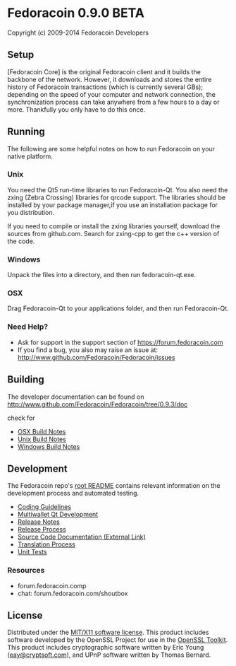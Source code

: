 Fedoracoin 0.9.0 BETA
=====================

Copyright (c) 2009-2014 Fedoracoin Developers


Setup
---------------------
[Fedoracoin Core] is the original Fedoracoin client and it builds the backbone of the network. However, it downloads and stores the entire history of Fedoracoin transactions (which is currently several GBs); depending on the speed of your computer and network connection, the synchronization process can take anywhere from a few hours to a day or more. Thankfully you only have to do this once. 

Running
---------------------
The following are some helpful notes on how to run Fedoracoin on your native platform. 

### Unix

You need the Qt5 run-time libraries to run Fedoracoin-Qt.
You also need the zxing (Zebra Crossing) libraries for qrcode support.
The libraries should be installed by your package manager,if you use an installation package for you distribution.

If you need to compile or install the zxing libraries yourself, download the sources from github.com.
Search for zxing-cpp to get the c++ version of the code.





### Windows

Unpack the files into a directory, and then run fedoracoin-qt.exe.

### OSX

Drag Fedoracoin-Qt to your applications folder, and then run Fedoracoin-Qt.

### Need Help?

* Ask for support in the support section of https://forum.fedoracoin.com
* If you find a bug, you also may raise an issue at: http://www.github.com/Fedoracoin/Fedoracoin/issues

Building
---------------------
The developer documentation can be found on http://www.github.com/Fedoracoin/Fedoracoin/tree/0.9.3/doc 

check for 

- [OSX Build Notes](build-osx.md)
- [Unix Build Notes](build-unix.md)
- [Windows Build Notes](build-msw.md)

Development
---------------------
The Fedoracoin repo's [root README](https://github.com/Fedoracoin/Fedoracoin/tree/0.9.3/README.md) contains relevant information on the development process and automated testing.

- [Coding Guidelines](coding.md)
- [Multiwallet Qt Development](multiwallet-qt.md)
- [Release Notes](release-notes.md)
- [Release Process](release-process.md)
- [Source Code Documentation (External Link)](https://dev.visucore.com/fedoracoin/doxygen/)
- [Translation Process](translation_process.md)
- [Unit Tests](unit-tests.md)

### Resources
- forum.fedoracoin.comp
- chat: forum.fedoracoin.com/shoutbox


License
---------------------
Distributed under the [MIT/X11 software license](http://www.opensource.org/licenses/mit-license.php).
This product includes software developed by the OpenSSL Project for use in the [OpenSSL Toolkit](http://www.openssl.org/). This product includes
cryptographic software written by Eric Young ([eay@cryptsoft.com](mailto:eay@cryptsoft.com)), and UPnP software written by Thomas Bernard.
